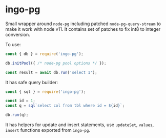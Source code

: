 # ingo-pg

Small wrapper around `node-pg` including patched `node-pg-query-stream` to make it work with node v11.
It contains set of patches to fix int8 to integer conversion.

To use:
```js
const { db } = require('ingo-pg');

db.initPool({ /* node-pg pool options */ });

const result = await db.run('select 1');
```

It has safe query builder:
```js
const { sql } = require('ingo-pg');

const id = 1;
const q = sql`select col from tbl where id = ${id}`;

db.run(q);
```

It has helpers for update and insert statements, use `updateSet`,
  `values`,
  `insert` functions exported from `ingo-pg`.


